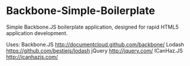 Backbone-Simple-Boilerplate
===========================

Simple Backbone.JS boilerplate application, designed for rapid HTML5 application development.

Uses:
Backbone.JS <http://documentcloud.github.com/backbone/>
Lodash <https://github.com/bestiejs/lodash>
jQuery <http://jquery.com/>
ICanHaz.JS <http://icanhazjs.com/>